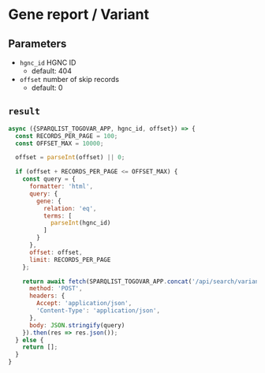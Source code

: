 # Gene report / Variant

## Parameters

* `hgnc_id` HGNC ID
  * default: 404
* `offset` number of skip records
  * default: 0

## `result`

```javascript
async ({SPARQLIST_TOGOVAR_APP, hgnc_id, offset}) => {
  const RECORDS_PER_PAGE = 100;
  const OFFSET_MAX = 10000;

  offset = parseInt(offset) || 0;

  if (offset + RECORDS_PER_PAGE <= OFFSET_MAX) {
    const query = {
      formatter: 'html',
      query: {
        gene: {
          relation: 'eq',
          terms: [
            parseInt(hgnc_id)
          ]
        }
      },
      offset: offset,
      limit: RECORDS_PER_PAGE
    };

    return await fetch(SPARQLIST_TOGOVAR_APP.concat('/api/search/variant.json'), {
      method: 'POST',
      headers: {
        Accept: 'application/json',
        'Content-Type': 'application/json',
      },
      body: JSON.stringify(query)
    }).then(res => res.json());
  } else {
    return [];
  }
}
```
